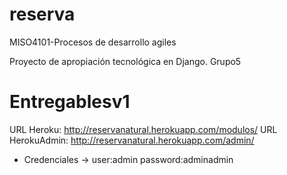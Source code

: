# reserva
MISO4101-Procesos de desarrollo agiles 

Proyecto de apropiación tecnológica en Django.
Grupo5 

# Entregablesv1

URL Heroku: http://reservanatural.herokuapp.com/modulos/
URL HerokuAdmin: http://reservanatural.herokuapp.com/admin/ 
* Credenciales -> user:admin password:adminadmin

